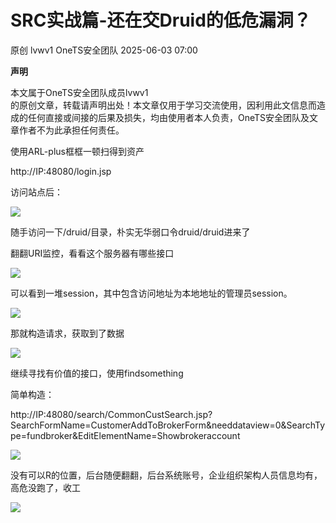 #  SRC实战篇-还在交Druid的低危漏洞？   
原创 lvwv1  OneTS安全团队   2025-06-03 07:00  
  
**声明**  
  
  
  
  
  
  
  
  
本文属于OneTS安全团队成员lvwv1  
的原创文章，转载请声明出处！本文章仅用于学习交流使用，因利用此文信息而造成的任何直接或间接的后果及损失，均由使用者本人负责，OneTS安全团队及文章作者不为此承担任何责任。  
  
使用ARL-plus框框一顿扫得到资产  
  
http://IP:48080/login.jsp  
  
访问站点后：  
  
![](https://mmbiz.qpic.cn/sz_mmbiz_png/kJjVGsbcK2DLp52FBQiacO46ib8PtxDsXWt569e9H1FENcoMibs7GYfy5AXC5zicT1F1jicnoW9THqicSJ2VZNHs7Lyw/640?wx_fmt=png "")  
  
  
随手访问一下/druid/目录，朴实无华弱口令druid/druid进来了  
  
翻翻URI监控，看看这个服务器有哪些接口  
  
![](https://mmbiz.qpic.cn/sz_mmbiz_png/kJjVGsbcK2DLp52FBQiacO46ib8PtxDsXWet6wtzj8GqqHhtQadyT176lLxIKRia9xHMEWgjEAFySTATD9bFRibGjA/640?wx_fmt=png "")  
  
可以看到一堆session，其中包含访问地址为本地地址的管理员session。  
  
![](https://mmbiz.qpic.cn/sz_mmbiz_png/kJjVGsbcK2DLp52FBQiacO46ib8PtxDsXWKIcwibicV0WYXr7cZ464kg41sibZJBJy5wJ69x6DVqmd1r1YRIscnSwPQ/640?wx_fmt=png "")  
  
那就构造请求，获取到了数据  
  
![](https://mmbiz.qpic.cn/sz_mmbiz_png/kJjVGsbcK2DLp52FBQiacO46ib8PtxDsXWXPdFg4bPlYtjdk6YoHL01eWJo3GrCB3GN417Gn1XiavsxrWJGicTwJRQ/640?wx_fmt=png "")  
  
继续寻找有价值的接口，使用findsomething  
  
  
简单构造：  
  
http://IP:48080/search/CommonCustSearch.jsp?SearchFormName=CustomerAddToBrokerForm&needdataview=0&SearchType=fundbroker&EditElementName=Showbrokeraccount  
  
  
![](https://mmbiz.qpic.cn/sz_mmbiz_png/kJjVGsbcK2DLp52FBQiacO46ib8PtxDsXWicq8JeMIEg4aictEkyc9Kxs0ovyx2Q4BGOc1Wu5icnibiaWdBu42W2j609A/640?wx_fmt=png "")  
  
没有可以R的位置，后台随便翻翻，后台系统账号，企业组织架构人员信息均有，高危没跑了，收工  
  
  
![](https://mmbiz.qpic.cn/sz_mmbiz_png/kJjVGsbcK2DLp52FBQiacO46ib8PtxDsXW9oYWiasib85R0UdxwOoqxNiatGJmvZIfjS22Kiaic4TdywkeoDGeEnKHQDg/640?wx_fmt=png "")  
  
  
  
  
  
  
  
  
  
  
  
  
  
  
